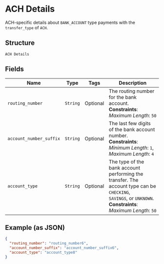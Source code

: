 
# ACH Details

ACH-specific details about `BANK_ACCOUNT` type payments with the `transfer_type` of `ACH`.

## Structure

`ACH Details`

## Fields

| Name | Type | Tags | Description |
|  --- | --- | --- | --- |
| `routing_number` | `String` | Optional | The routing number for the bank account.<br>**Constraints**: *Maximum Length*: `50` |
| `account_number_suffix` | `String` | Optional | The last few digits of the bank account number.<br>**Constraints**: *Minimum Length*: `1`, *Maximum Length*: `4` |
| `account_type` | `String` | Optional | The type of the bank account performing the transfer. The account type can be `CHECKING`,<br>`SAVINGS`, or `UNKNOWN`.<br>**Constraints**: *Maximum Length*: `50` |

## Example (as JSON)

```json
{
  "routing_number": "routing_number6",
  "account_number_suffix": "account_number_suffix6",
  "account_type": "account_type8"
}
```

